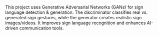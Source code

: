 This project uses Generative Adversarial Networks (GANs) for sign language detection & generation. The discriminator classifies real vs. generated sign gestures, while the generator creates realistic sign images/videos. It improves sign language recognition and enhances AI-driven communication tools.
